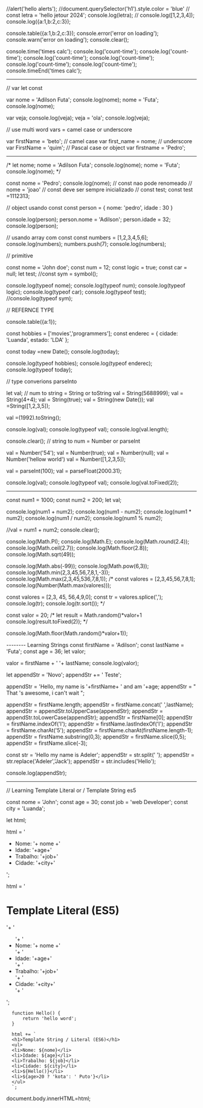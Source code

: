 //alert('hello alerts');
//document.querySelector('h1').style.color = 'blue'
// const letra = 'hello jetour 2024'; console.log(letra);
// console.log([1,2,3,4]); console.log({a:1,b:2,c:3});

console.table({a:1,b:2,c:3});
console.error('error on loading');
console.warn('error on loading');
console.clear();

console.time('times calc');
  console.log('count-time');
  console.log('count-time');
  console.log('count-time');
  console.log('count-time');
  console.log('count-time');
  console.log('count-time');
console.timeEnd('times calc');

----------------------

// var let const 

var nome = 'Adilson Futa';
console.log(nome);
nome = 'Futa';
console.log(nome);

var veja;
console.log(veja);
veja = 'ola';
console.log(veja);

// use multi word vars = camel case or underscore

var firstName = 'beto'; // camel case
var first_name = nome; //  underscore
var FirstName = 'quim'; // Pascal case or object
var firstname = 'Pedro';

----------------------

/*
let nome;
nome = 'Adilson Futa';
console.log(nome);
nome = 'Futa';
console.log(nome);
*/

const nome = 'Pedro';
console.log(nome);
 // const nao pode renomeado
 // nome = 'joao'
// const deve ser sempre inicializado
// const test; const test =1112313;

// object usando const 
const person = {
  nome: 'pedro',
  idade : 30
}

console.log(person);
  person.nome = 'Adilson';
  person.idade = 32;
console.log(person);

// usando array com const 
  const numbers = [1,2,3,4,5,6];
console.log(numbers);
  numbers.push(7);
console.log(numbers);


// primitive 

const nome = 'John doe';
const num = 12;
const logic = true;
const car = null;
let test;
//const sym = symbol();

console.log(typeof nome);
console.log(typeof num);
console.log(typeof logic);
console.log(typeof car);
console.log(typeof test);
//console.log(typeof sym);

// REFERNCE TYPE

console.table({a:1});

const hobbies = ['movies','programmers'];
const enderec = {
  cidade: 'Luanda',
  estado: 'LDA'
};

const today =new Date();
console.log(today);


console.log(typeof hobbies);
console.log(typeof enderec);
console.log(typeof today);



// type converions  parseInto

let val; 
// num to string = String or toString 
val = String(5688999);
val = String(4+4);
val = String(true);
val = String(new Date());
val =String([1,2,3,5]);

val =(1992).toString();

console.log(val);
console.log(typeof val);
console.log(val.length);

console.clear();
// string to num  = Number or parseInt

val = Number('54');
val = Number(true);
val = Number(null);
val = Number('hellow world')
val = Number([1,2,3,5]);

val = parseInt(100);
val = parseFloat(2000.31);


console.log(val);
console.log(typeof val);
console.log(val.toFixed(2));

----------------------


const num1 = 1000;
const num2 = 200;
let val;

console.log(num1 + num2);
console.log(num1 - num2);
console.log(num1 * num2);
console.log(num1 / num2);
console.log(num1 % num2);

//val = num1 + num2;
console.clear();

console.log(Math.PI);
console.log(Math.E);
console.log(Math.round(2.4));
console.log(Math.ceil(2.7));
console.log(Math.floor(2.8));
console.log(Math.sqrt(49));

console.log(Math.abs(-99));
console.log(Math.pow(6,3));
console.log(Math.min(2,3,45,56,7,8,1,-3));
console.log(Math.max(2,3,45,536,7,8,1));
/*
const valores = [2,3,45,56,7,8,1];
console.log(Number(Math.max(valores)));

const valores = [2,3, 45, 56,4,9,0];
const tr = valores.splice(',');
console.log(tr);
console.log(tr.sort());
*/

const valor = 20;
/* 
let result = Math.random()*valor+1
console.log(result.toFixed(2));
*/

console.log(Math.floor(Math.random()*valor+1));

--------  Learning Strings
const firstName = 'Adilson';
const lastName = 'Futa';
const age = 36;
let valor;

valor = firstName + ' '+ lastName;
console.log(valor);

let appendStr = 'Novo';
appendStr += ' Teste';

appendStr = 'Hello, my name is '+firstName+ ' and am '+age;
appendStr = " That 's awesome, i can't wait ";

appendStr = firstName.length;
appendStr = firstName.concat(' ',lastName);
appendStr = appendStr.toUpperCase(appendStr);
appendStr = appendStr.toLowerCase(appendStr);
appendStr = firstName[0];
appendStr = firstName.indexOf('l');
appendStr = firstName.lastIndexOf('l');
appendStr = firstName.charAt('5');
appendStr = firstName.charAt(firstName.length-1);
appendStr = firstName.substring(0,3);
appendStr = firstName.slice(0,5);
appendStr = firstName.slice(-3);

const str = 'Hello my name is Adeler';
appendStr = str.split(' ');
appendStr = str.replace('Adeler','Jack');
appendStr = str.includes('Hello');

console.log(appendStr);

------------------

// Learning Template Literal or / Template String  es5

const nome = 'John';
const age = 30;
const job = 'web Developer';
const city = 'Luanda';

let html;

html = '<ul><li>Nome: '+ nome +'</li><li>Idade: '+age+'</li><li>Trabalho: '+job+'</li><li>Cidade: '+city+'</li></ul>';

html = '<h1> Template Literal (ES5)</h1>'+ 
      '<ul>'+
      '<li>Nome: '+ nome +'</li>'+
      '<li>Idade: '+age+'</li>'+
      '<li>Trabalho: '+job+'</li>'+
      '<li>Cidade: '+city+'</li>'+
      '</ul>';

      function Hello() {
          return 'hello word';
      }

      html += `
      <h1>Template String / Literal (ES6)</h1> 
      <ul>
      <li>Nome: ${nome}</li>
      <li>Idade: ${age}</li>
      <li>Trabalho: ${job}</li>
      <li>Cidade: ${city}</li>
      <li>${Hello()}</li>
      <li>${age>20 ? 'kota': ' Puto'}</li>
      </ul>
      `;    

document.body.innerHTML=html;

